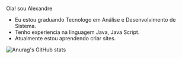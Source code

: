  Ola! sou Alexandre
 
- Eu estou graduando Tecnologo em Análise e Desenvolvimento de Sistema.
- Tenho experiencia na linguagem Java, Java Script.
- Atualmente estou aprendendo criar sites.



![Anurag's GitHub stats](https://github-readme-stats.vercel.app/api?username=AlexandreJP322&theme=dark&show_icons=true)

